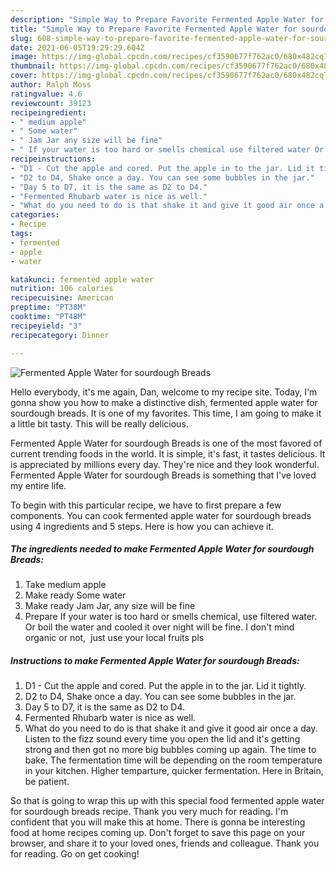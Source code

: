 ```yaml
---
description: "Simple Way to Prepare Favorite Fermented Apple Water for sourdough Breads"
title: "Simple Way to Prepare Favorite Fermented Apple Water for sourdough Breads"
slug: 608-simple-way-to-prepare-favorite-fermented-apple-water-for-sourdough-breads
date: 2021-06-05T19:29:29.604Z
image: https://img-global.cpcdn.com/recipes/cf3590677f762ac0/680x482cq70/fermented-apple-water-for-sourdough-breads-recipe-main-photo.jpg
thumbnail: https://img-global.cpcdn.com/recipes/cf3590677f762ac0/680x482cq70/fermented-apple-water-for-sourdough-breads-recipe-main-photo.jpg
cover: https://img-global.cpcdn.com/recipes/cf3590677f762ac0/680x482cq70/fermented-apple-water-for-sourdough-breads-recipe-main-photo.jpg
author: Ralph Moss
ratingvalue: 4.6
reviewcount: 39123
recipeingredient:
- " medium apple"
- " Some water"
- " Jam Jar any size will be fine"
- " If your water is too hard or smells chemical use filtered water Or boil the water and cooled it over night will be fine I dont mind organic or not  just use your local fruits pls"
recipeinstructions:
- "D1 - Cut the apple and cored. Put the apple in to the jar. Lid it tightly."
- "D2 to D4, Shake once a day. You can see some bubbles in the jar."
- "Day 5 to D7, it is the same as D2 to D4."
- "Fermented Rhubarb water is nice as well."
- "What do you need to do is that shake it and give it good air once a day. Listen to the fizz sound every time you open the lid and it&#39;s getting strong and then got no more big bubbles coming up again. The time to bake. The fermentation time will be depending on the room temperature in your kitchen. Higher temparture, quicker fermentation. Here in Britain, be patient."
categories:
- Recipe
tags:
- fermented
- apple
- water

katakunci: fermented apple water 
nutrition: 106 calories
recipecuisine: American
preptime: "PT38M"
cooktime: "PT48M"
recipeyield: "3"
recipecategory: Dinner

---
```



![Fermented Apple Water for sourdough Breads](https://img-global.cpcdn.com/recipes/cf3590677f762ac0/680x482cq70/fermented-apple-water-for-sourdough-breads-recipe-main-photo.jpg)

Hello everybody, it's me again, Dan, welcome to my recipe site. Today, I'm gonna show you how to make a distinctive dish, fermented apple water for sourdough breads. It is one of my favorites. This time, I am going to make it a little bit tasty. This will be really delicious.



Fermented Apple Water for sourdough Breads is one of the most favored of current trending foods in the world. It is simple, it's fast, it tastes delicious. It is appreciated by millions every day. They're nice and they look wonderful. Fermented Apple Water for sourdough Breads is something that I've loved my entire life.


To begin with this particular recipe, we have to first prepare a few components. You can cook fermented apple water for sourdough breads using 4 ingredients and 5 steps. Here is how you can achieve it.

<!--inarticleads1-->

##### The ingredients needed to make Fermented Apple Water for sourdough Breads:

1. Take  medium apple
1. Make ready  Some water
1. Make ready  Jam Jar, any size will be fine
1. Prepare  If your water is too hard or smells chemical, use filtered water. Or boil the water and cooled it over night will be fine. I don&#39;t mind organic or not,  just use your local fruits pls




<!--inarticleads2-->

##### Instructions to make Fermented Apple Water for sourdough Breads:

1. D1 - Cut the apple and cored. Put the apple in to the jar. Lid it tightly.
1. D2 to D4, Shake once a day. You can see some bubbles in the jar.
1. Day 5 to D7, it is the same as D2 to D4.
1. Fermented Rhubarb water is nice as well.
1. What do you need to do is that shake it and give it good air once a day. Listen to the fizz sound every time you open the lid and it&#39;s getting strong and then got no more big bubbles coming up again. The time to bake. The fermentation time will be depending on the room temperature in your kitchen. Higher temparture, quicker fermentation. Here in Britain, be patient.




So that is going to wrap this up with this special food fermented apple water for sourdough breads recipe. Thank you very much for reading. I'm confident that you will make this at home. There is gonna be interesting food at home recipes coming up. Don't forget to save this page on your browser, and share it to your loved ones, friends and colleague. Thank you for reading. Go on get cooking!
